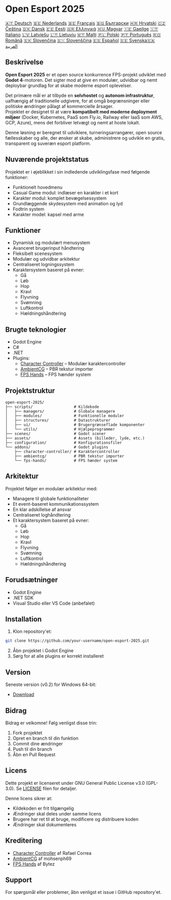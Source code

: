 # Open Esport 2025

[🇦🇹 Deutsch](deutsch.md) [🇧🇪 Nederlands](nederlands.md) [🇧🇪 Français](français.md) [🇧🇬 Български](български.md) [🇭🇷 Hrvatski](hrvatski.md) [🇨🇿 Čeština](čeština.md) [🇩🇰 Dansk](dansk.md) [🇪🇪 Eesti](eesti.md) [🇬🇷 Ελληνικά](ελληνικά.md) [🇭🇺 Magyar](magyar.md) [🇮🇪 Gaeilge](gaeilge.md) [🇮🇹 Italiano](italiano.md) [🇱🇻 Latviešu](latviešu.md) [🇱🇹 Lietuvių](lietuvių.md) [🇲🇹 Malti](malti.md) [🇵🇱 Polski](polski.md) [🇵🇹 Português](português.md) [🇷🇴 Română](română.md) [🇸🇰 Slovenčina](slovenčina.md) [🇸🇮 Slovenščina](slovenščina.md) [🇪🇸 Español](español.md) [🇸🇪 Svenska](svenska.md)[🇸🇦 العربية](README-lang/العربية.md)

## Beskrivelse

**Open Esport 2025** er et open source konkurrence FPS-projekt udviklet med **Godot 4**-motoren. Det sigter mod at give en modulær, udvidbar og nemt deploybar grundlag for at skabe moderne esport oplevelser.

Det primære mål er at tilbyde en **selvhostet** og **autonom infrastruktur**, uafhængig af traditionelle udgivere, for at omgå begrænsninger eller politiske ændringer pålagt af kommercielle årsager.  
Projektet er designet til at være **kompatibelt med moderne deployment miljøer** (Docker, Kubernetes, PaaS som Fly.io, Railway eller IaaS som AWS, GCP, Azure), mens det forbliver letvægt og nemt at hoste lokalt.

Denne løsning er beregnet til udviklere, turneringsarrangører, open source fællesskaber og alle, der ønsker at skabe, administrere og udvikle en gratis, transparent og suveræn esport platform.

## Nuværende projektstatus
Projektet er i øjeblikket i sin indledende udviklingsfase med følgende funktioner:
- Funktionelt hovedmenu
- Casual Game modul: indlæser en karakter i et kort
- Karakter modul: komplet bevægelsessystem
- Grundlæggende skydesystem med animation og lyd
- Fodtrin system
- Karakter model: kapsel med arme

## Funktioner
- Dynamisk og modulært menusystem
- Avanceret brugerinput håndtering
- Fleksibelt scenesystem
- Modulær og udvidbar arkitektur
- Centraliseret logningssystem
- Karaktersystem baseret på evner:
  - Gå
  - Løb
  - Hop
  - Kravl
  - Flyvning
  - Svømning
  - Luftkontrol
  - Hældningshåndtering

## Brugte teknologier
- Godot Engine
- C#
- .NET
- Plugins:
  - [Character Controller](https://github.com/expressobits/character-controller) – Modulær karaktercontroller
  - [AmbientCG](https://github.com/mohsenph69/godot-ambientcg) – PBR tekstur importer
  - [FPS Hands](https://codeberg.org/Bytez/godot-fps-hands) – FPS hænder system

## Projektstruktur
```
open-esport-2025/
├── scripts/                  # Kildekode
│   ├── managers/             # Globale managere
│   ├── modules/              # Funktionelle moduler
│   ├── structures/           # Datastrukturer
│   ├── ui/                   # Brugergrænseflade komponenter
│   └── utils/                # Hjælpeprogrammer
├── scenes/                   # Godot scener
├── assets/                   # Assets (billeder, lyde, etc.)
├── configuration/            # Konfigurationsfiler
└── addons/                   # Godot plugins
    ├── character-controller/ # Karaktercontroller
    ├── ambientcg/            # PBR tekstur importer
    └── fps-hands/            # FPS hænder system
```

## Arkitektur
Projektet følger en modulær arkitektur med:
- Managere til globale funktionaliteter
- Et event-baseret kommunikationssystem
- En klar adskillelse af ansvar
- Centraliseret loghåndtering
- Et karaktersystem baseret på evner:
  - Gå
  - Løb
  - Hop
  - Kravl
  - Flyvning
  - Svømning
  - Luftkontrol
  - Hældningshåndtering

## Forudsætninger
- Godot Engine
- .NET SDK
- Visual Studio eller VS Code (anbefalet)

## Installation
1. Klon repository'et:
```bash
git clone https://github.com/your-username/open-esport-2025.git
```
2. Åbn projektet i Godot Engine
3. Sørg for at alle plugins er korrekt installeret

## Version
Seneste version (v0.2) for Windows 64-bit:
- [Download](https://antisys.fr/Games/openesport2025/Open-eSport-2025-v0.2.7z)

## Bidrag
Bidrag er velkomne! Følg venligst disse trin:
1. Fork projektet
2. Opret en branch til din funktion
3. Commit dine ændringer
4. Push til din branch
5. Åbn en Pull Request

## Licens
Dette projekt er licenseret under GNU General Public License v3.0 (GPL-3.0). Se [LICENSE](LICENSE) filen for detaljer.

Denne licens sikrer at:
- Kildekoden er frit tilgængelig
- Ændringer skal deles under samme licens
- Brugere har ret til at bruge, modificere og distribuere koden
- Ændringer skal dokumenteres

## Kreditering
- [Character Controller](https://github.com/expressobits/character-controller) af Rafael Correa
- [AmbientCG](https://github.com/mohsenph69/godot-ambientcg) af mohsenph69
- [FPS Hands](https://codeberg.org/Bytez/godot-fps-hands) af Bytez

## Support
For spørgsmål eller problemer, åbn venligst et issue i GitHub repository'et. 